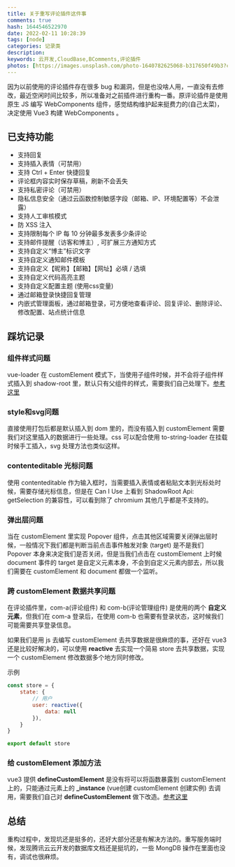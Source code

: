 ```yaml
---
title: 关于重写评论插件这件事
comments: true
hash: 1644546522970
date: 2022-02-11 10:28:39
tags: [node]
categories: 记录类
description: 
keywords: 云开发,CloudBase,BComments,评论插件
photos: [https://images.unsplash.com/photo-1640782625068-b317650f49b3?crop=entropy&cs=srgb&fm=jpg&ixid=Mnw4OTgyNHwwfDF8c2VhcmNofDE3fHwlRTklQTMlOEUlRTYlOTklQUZ8ZW58MHx8fHwxNjQ5NjYwNzY0&ixlib=rb-1.2.1&q=85]
---
```


因为以前使用的评论插件存在很多 bug 和漏洞，但是也没啥人用，一直没有去修改，最近空闲时间比较多，所以准备对之前插件进行重构一番。原评论插件是使用原生 JS 编写 WebComponents 组件，感觉结构维护起来挺费力的(自己太菜)，决定使用 Vue3 构建 WebComponents 。

<!-- more -->

## 已支持功能
- 支持回复 
- 支持插入表情（可禁用）
- 支持 Ctrl + Enter 快捷回复
- 评论框内容实时保存草稿，刷新不会丢失
- 支持私密评论（可禁用）
- 隐私信息安全（通过云函数控制敏感字段（邮箱、IP、环境配置等）不会泄露）
- 支持人工审核模式
- 防 XSS 注入
- 支持限制每个 IP 每 10 分钟最多发表多少条评论
- 支持邮件提醒（访客和博主）, 可扩展三方通知方式
- 支持自定义“博主”标识文字
- 支持自定义通知邮件模板
- 支持自定义【昵称】【邮箱】【网址】必填 / 选填
- 支持自定义代码高亮主题
- 支持自定义配置主题 (使用css变量)
- 通过邮箱登录快捷回复管理
- 内嵌式管理面板，通过邮箱登录，可方便地查看评论、回复评论、删除评论、修改配置、站点统计信息

## 踩坑记录

### 组件样式问题
vue-loader 在 customElement 模式下，当使用子组件时候，并不会将子组件样式插入到 shadow-root 里，默认只有父组件的样式，需要我们自己处理下。[参考这里](https://www.imalun.com/vue_web_components)

### style和svg问题
直接使用打包后都是默认插入到 dom 里的，而没有插入到 customElement 需要我们对这里插入的数据进行一些处理。css 可以配合使用 to-string-loader 在挂载时候手工插入，svg 处理方法也类似这样。

### contenteditable 光标问题
使用 contenteditable 作为输入框时，当需要插入表情或者粘贴文本到光标处时候，需要存储光标信息，但是在 Can I Use 上看到 ShadowRoot Api: getSelection 的兼容性，可以看到除了 chromium 其他几乎都是不支持的。

### 弹出层问题
当在 customElement 里实现 Popover 组件，点击其他区域需要关闭弹出层时候，一般情况下我们都是判断当前点击事件触发对象 (target) 是不是我们 Popover 本身来决定我们是否关闭，但是当我们点击在 customElement 上时候 document 事件的 target 是自定义元素本身，不会到自定义元素内部去，所以我们需要在 customElement 和 document 都做一个监听。

### 跨 customElement 数据共享问题
在评论插件里，com-a(评论组件) 和 com-b(评论管理组件) 是使用的两个 **自定义元素**，但我们在 com-a 登录后，在使用 com-b 也需要有登录状态，这时候我们可能需要共享登录信息。

如果我们是用 js 去编写 customElement 去共享数据是很麻烦的事，还好在 vue3 还是比较好解决的，可以使用 **reactive** 去实现一个简易 store 去共享数据，实现一个 customElement 修改数据多个地方同时修改。

示例
``` js
const store = {
    state: {
        // 用户
        user: reactive({
            data: null
        }),
    }
}

export default store
```

### 给 customElement 添加方法
vue3 提供 **defineCustomElement** 是没有将可以将函数暴露到 customElement 上的，只能通过元素上的 **_instance** (vue创建 customElement 创建实例) 去调用，需要我们自己对 **defineCustomElement** 做下改造。[参考这里](https://www.imalun.com/vue_web_components)

## 总结
重构过程中，发现坑还是挺多的，还好大部分还是有解决方法的。重写服务端时候，发现腾讯云云开发的数据库文档还是挺坑的，一些 MongDB 操作在里面也没有，调试也很麻烦。